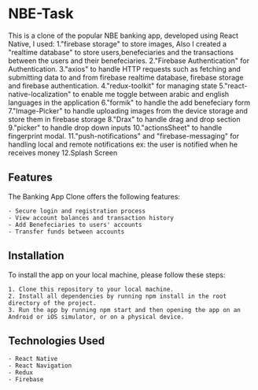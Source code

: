 # NBE-Task
This is a clone of the popular NBE banking app, developed using React Native, I used:
    1."firebase storage" to store images, Also I created a "realtime database" to store users,benefeciaries and the transactions between the users and their benefeciaries.
    2."Firebase Authentication" for Authentication.
    3."axios" to handle HTTP requests such as fetching and submitting data to and from firebase realtime database, firebase storage and firebase authentication.
    4."redux-toolkit" for managing state
    5."react-native-localization" to enable me toggle between arabic and english languages in the application
    6."formik" to handle the add benefeciary form
    7."Image-Picker" to handle uploading images from the device storage and store them in firebase storage
    8."Drax" to handle drag and drop section
    9."picker" to handle drop down inputs
    10."actionsSheet" to handle fingerprint modal.
    11."push-notifications" and "firebase-messaging" for handling local and remote notifications
    ex: the user is notified when he receives money
    12.Splash Screen


## Features

The Banking App Clone offers the following features:

    - Secure login and registration process
    - View account balances and transaction history
    - Add Benefeciaries to users' accounts
    - Transfer funds between accounts
 
## Installation

To install the app on your local machine, please follow these steps:

    1. Clone this repository to your local machine.
    2. Install all dependencies by running npm install in the root directory of the project.
    3. Run the app by running npm start and then opening the app on an Android or iOS simulator, or on a physical device.
    
    
## Technologies Used

    - React Native
    - React Navigation
    - Redux
    - Firebase
